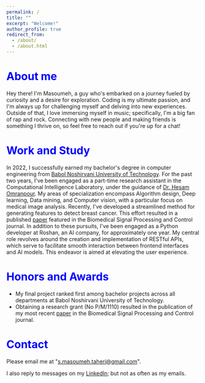 ```yaml
---
permalink: /
title: ""
excerpt: "Welcome!"
author_profile: true
redirect_from: 
  - /about/
  - /about.html
---
```


<span style="color:blue">About me</span>
======
Hey there! I'm Masoumeh, a guy who's embarked on a journey fueled by curiosity and a desire for exploration. Coding is my ultimate passion, and I'm always up for challenging myself and delving into new experiences. Outside of that, I love immersing myself in music; specifically, I'm a big fan of rap and rock. Connecting with new people and making friends is something I thrive on, so feel free to reach out if you're up for a chat!

<span style="color:blue">Work and Study</span>
======
In 2022, I successfully earned my bachelor's degree in computer engineering from [Babol Noshirvani University of Technology](https://nit.ac.ir/en). For the past two years, I've been engaged as a part-time research assistant in the Computational Intelligence Laboratory, under the guidance of [Dr. Hesam Omranpour](https://web.nit.ac.ir/~h.omranpour/index.html?LANG=En). My areas of specialization encompass Algorithm design, Deep learning, Data mining, and Computer vision, with a particular focus on medical image analysis. Recently, I've developed a streamlined method for generating features to detect breast cancer. This effort resulted in a published [paper](https://doi.org/10.1016/j.bspc.2023.105382) featured in the Biomedical Signal Processing and Control journal. 
In addition to these pursuits, I've been engaged as a Python developer at Roshan, an AI company, for approximately one year. My central role revolves around the creation and implementation of RESTful APIs, which serve to facilitate smooth interaction between frontend interfaces and AI models. This endeavor is aimed at elevating the user experience.

<span style="color:blue">Honors and Awards</span>
======
- My final project ranked first among bachelor projects across all departments at Babol Noshirvani University of Technology.
- Obtaining a research grant (No P/M/1110) resulted in the publication of my most recent [paper](https://doi.org/10.1016/j.bspc.2023.105382) in the Biomedical Signal Processing and Control journal.

<span style="color:blue">Contact</span>
======
Please email me at "s.masoumeh.taheri@gmail.com".

I also reply to messages on my [LinkedIn](https://www.linkedin.com/in/masoumehtaheri); but not as often as my emails.
